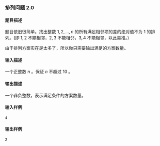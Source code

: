 ### 排列问题 2.0

#### 题目描述

题目依旧很简单。找出整数 $1,2,\dots,n$ 的所有满足相邻项的差的绝对值不为 $1$ 的排列。(即 $1,2$ 不能相邻，$2,3$ 不能相邻，$3,4$ 不能相邻，以此类推。)

由于排列方案实在是太多了，所以你只需要输出满足的方案数量。

#### 输入描述

一个正整数 $n$ 。保证 $n$ 不超过 $10$ 。

#### 输出描述

一个非负整数，表示满足条件的方案数量。

#### 输入样例

```
4
```

#### 输出样例

```
2
```
